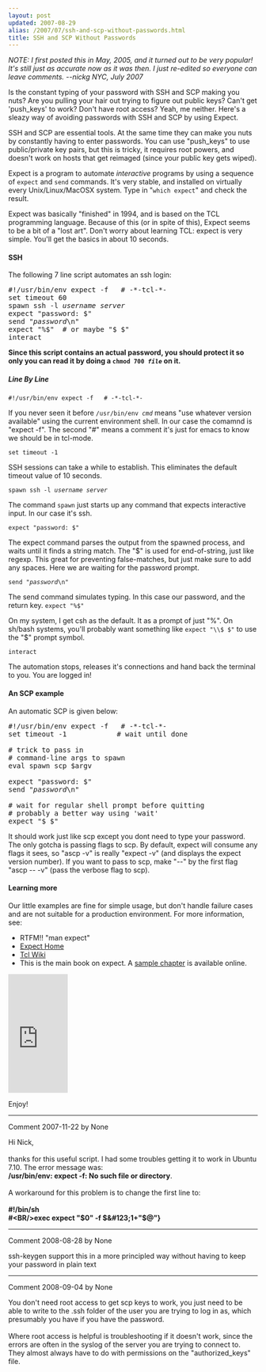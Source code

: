 ```yaml
---
layout: post
updated: 2007-08-29
alias: /2007/07/ssh-and-scp-without-passwords.html
title: SSH and SCP Without Passwords
---
```

<p><em>NOTE: I first posted this in May, 2005, and it turned out to be very popular!   It's still just as accurate now as it was then.  I just re-edited  so everyone can leave comments.  --nickg NYC, July 2007</em></p>

<p>Is the constant typing of your password with SSH and SCP making you nuts?  Are you pulling your hair out trying to figure out public keys? Can't get 'push_keys' to work?  Don't have root access?  Yeah, me neither.  Here's a sleazy way of avoiding passwords with SSH and SCP by using Expect.
</p>

<p>SSH and SCP are essential tools.  At the same time they can make you nuts by constantly having to enter passwords.  You can use "push_keys" to use public/private key pairs, but this is tricky, it requires root powers, and doesn't work on hosts that get reimaged (since your public key gets wiped).
</p>

<p>Expect is a program to automate <em>interactive</em> programs by using a sequence of <code>expect</code> and <code>send</code> commands.  It's very stable, and installed on virtually every Unix/Linux/MacOSX system.  Type in "<code>which expect</code>" and check the result.</p>

<p>Expect was basically "finished" in 1994, and is based on the TCL programming language.  Because of this (or in spite of this), Expect seems to be a bit of a "lost art".  Don't worry about learning TCL: expect is very simple.  You'll get the basics in about 10 seconds.</p>

<h4>SSH</h4>

<p>The following 7 line script automates an ssh login:</p>

<pre>
#!/usr/bin/env expect -f   # -*-tcl-*-
set timeout 60
spawn ssh -l <em>username</em> <em>server</em>
expect "password: $"
send "<em>password</em>\n"
expect "%$"  # or maybe "$ $"
interact</span>
</pre>

<p><strong> Since this script contains an actual password, you should protect it so only you can read it by doing a <code>chmod 700 <em>file</em></code> on it.</strong></p>

<h5>Line By Line</h5>

<p>
<code>#!/usr/bin/env expect -f   # -*-tcl-*-</code>
</p>

<p>
If you never seen it before <code>/usr/bin/env <em>cmd</em></code> means "use whatever version available" using the current environment shell. In our case the comamnd is "expect -f".  The second "#" means a comment it's just for emacs to know we should be in tcl-mode.
</p>

<p>
<code>set timeout -1</code>
</p>

<p>
SSH sessions can take a while to establish.  This eliminates the default timeout value of 10 seconds.
</p>

<p>
<code>spawn ssh -l <em>username</em> <em>server</em></code>
</p>

<p>
The  command <code>spawn</code> just starts up any command that expects  interactive input.  In our case it's ssh.
</p>

<p>
<code>expect "password: $"</code>
</p>

<p>The expect command parses the output from the spawned process, and waits until it finds a string match. The "$" is used for end-of-string, just like regexp.  This great for preventing false-matches, but just make sure to add any spaces.  Here we are waiting for the password prompt.</p>

<p>
<code>send "<em>password</em>\n"</code>
</p>

<p>The send command simulates  typing. In this case our password, and the return key. <code>expect "%$"</code></p>

<p>On my system, I get csh as the default.  It as a prompt of just "%". On sh/bash systems, you'll probably want something like <code>expect "\\$ $"</code> to use the "$" prompt symbol.</p>

<p>
<code>interact</code>
</p>

<p>The automation stops, releases it's connections and hand back the terminal to you.  You are logged in!</p>

<h4> An SCP example</h4>

<p>An automatic SCP is given below:</p>

<pre>
#!/usr/bin/env expect -f   # -*-tcl-*-
set timeout -1            # wait until done

# trick to pass in
# command-line args to spawn
eval spawn scp $argv

expect "password: $"
send "<em>password</em>\n"

# wait for regular shell prompt before quitting
# probably a better way using 'wait'
expect "$ $"
</pre>

<p>
It should work just like scp except you dont need to type your password. The only gotcha is passing flags to scp.  By default, expect will consume any flags it sees, so "ascp -v" is really "expect -v" (and displays the expect version number).  If you want to pass to scp, make "--" by the first flag "ascp -- -v" (pass the verbose flag to scp).
</p>

<h4> Learning more</h4>

<p>Our little examples are fine for simple usage, but don't handle failure cases and are not suitable for a production environment.  For more information, see:</p>

<ul>
<li> RTFM!!  "man expect"</li>
<li><a href="http://expect.nist.gov/">Expect Home</a></li>
<li><a href="http://wiki.tcl.tk/">Tcl Wiki</a></li>

<li> This is the main book on expect.  A <a href="http://www.oreilly.com/catalog/expect/chapter/ch03.html">sample chapter</a> is available online.</li>
</ul>
<iframe src="http://rcm.amazon.com/e/cm?t=modp-20&o=1&p=8&l=as1&asins=1565920902&fc1=000000&=1&lc1=0000ff&bc1=000000&lt1=_blank&IS2=1&f=ifr&bg1=ffffff&f=ifr" marginwidth="0" marginheight="0" frameborder="0" height="240" scrolling="no" width="120"></iframe>

<p>Enjoy!</p>

*****
Comment 2007-11-22 by None

Hi Nick,<BR/><BR/>thanks for this useful script. I had some troubles getting it to work in Ubuntu 7.10.  The error message was:<BR/><B>/usr/bin/env: expect -f: No such file or directory</B>.<BR/><BR/>A workaround for this problem is to change the first line to:<BR/><BR/><B>#!/bin/sh<BR/>#\<BR/>exec expect "$0" -f $&#123;1+"$@"&#125;</B>


*****
Comment 2008-08-28 by None

ssh-keygen support this in a more principled way without having to keep your password in plain text


*****
Comment 2008-09-04 by None

You don't need root access to get scp keys to work, you just need to be able to write to the .ssh folder of the user you are trying to log in as, which presumably you have if you have the password.<BR/><BR/>Where root access is helpful is troubleshooting if it doesn't work, since the errors are often in the syslog of the server you are trying to connect to.  They almost always have to do with permissions on the "authorized_keys" file.
